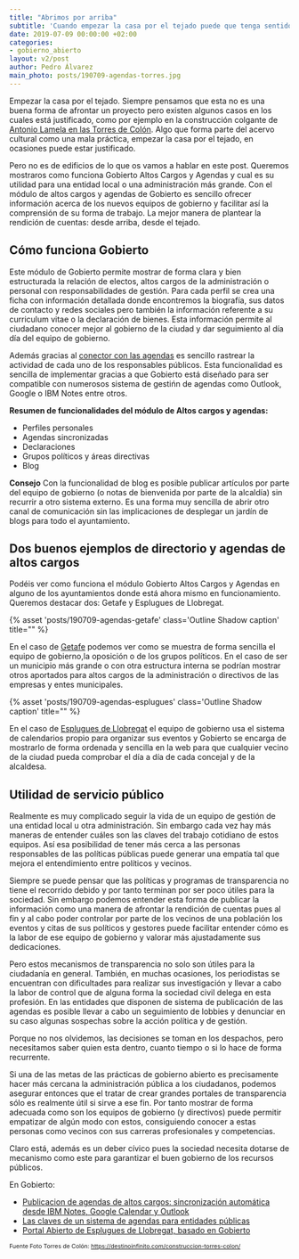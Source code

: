 ```yaml
---
title: "Abrimos por arriba"
subtitle: 'Cuando empezar la casa por el tejado puede que tenga sentido'
date: 2019-07-09 00:00:00 +02:00
categories:
- gobierno_abierto
layout: v2/post
author: Pedro Álvarez
main_photo: posts/190709-agendas-torres.jpg
---
```


Empezar la casa por el tejado. Siempre pensamos que esta no es una buena forma de afrontar un proyecto pero existen algunos casos en los cuales está justificado, como por ejemplo en la construcción colgante de [Antonio Lamela en las Torres de Colón](http://www.telemadrid.es/programas/telenoticias-1/torres-Colon-construidas-arriba-abajo-2-2112108833--20190412050929.html). Algo que forma parte del acervo cultural como una mala práctica, empezar la casa por el tejado, en ocasiones puede estar justificado.

Pero no es de edificios de lo que os vamos a hablar en este post. Queremos mostraros como funciona Gobierto Altos Cargos y Agendas y cual es su utilidad para una entidad local o una administración más grande. Con el módulo de altos cargos y agendas de Gobierto es sencillo ofrecer información acerca de los nuevos equipos de gobierno y facilitar así la comprensión de su forma de trabajo. La mejor manera de plantear la rendición de cuentas: desde arriba, desde el tejado.

## Cómo funciona Gobierto

Este módulo de Gobierto permite mostrar de forma clara y bien estructurada la relación de electos, altos cargos de la administración o personal con responsabilidades de gestión. Para cada perfil se crea una ficha con información detallada donde encontremos la biografía, sus datos de contacto y redes sociales pero también la información referente a su curriculum vitae o la declaración de bienes. Esta información permite al ciudadano conocer mejor al gobierno de la ciudad y dar seguimiento al día día del equipo de gobierno.

Además gracias al [conector con las agendas](/blog/20180207-gobierto-agendas.html) es sencillo rastrear la actividad de cada uno de los responsables públicos. Esta funcionalidad es sencilla de implementar gracias a que Gobierto está diseñado para ser compatible con numerosos sistema de gestińn de agendas como Outlook, Google o IBM Notes entre otros.

**Resumen de funcionalidades del módulo de Altos cargos y agendas:**

* Perfiles personales
* Agendas sincronizadas
* Declaraciones
* Grupos políticos y áreas directivas
* Blog

<div class="notice">
<strong>Consejo</strong>
Con la funcionalidad de blog es posible publicar artículos por parte del equipo de gobierno (o notas de bienvenida por parte de la alcaldía) sin recurrir a otro sistema externo. Es una forma muy sencilla de abrir otro canal de comunicación sin las implicaciones de desplegar un jardín de blogs para todo el ayuntamiento.
</div>


## Dos buenos ejemplos de directorio y agendas de altos cargos

Podéis ver como funciona el módulo Gobierto Altos Cargos y Agendas en alguno de los ayuntamientos donde está ahora mismo en funcionamiento. Queremos destacar dos: Getafe y Esplugues de Llobregat.

{% asset 'posts/190709-agendas-getafe' class='Outline Shadow caption' title="" %}

En el caso de [Getafe](https://gobiernoabierto.getafe.es/cargos-y-agendas) podemos ver como se muestra de forma sencilla el equipo de gobierno,la oposición o de los grupos políticos. En el caso de ser un municipio más grande o con otra estructura interna se podrían mostrar otros aportados para altos cargos de la administración o directivos de las empresas y entes municipales.

{% asset 'posts/190709-agendas-esplugues' class='Outline Shadow caption' title="" %}

En el caso de [Esplugues de Llobregat](https://portalobert.esplugues.cat/cargos-y-agendas) el equipo de gobierno usa el sistema de calendarios propio para organizar sus eventos y Gobierto se encarga de mostrarlo de forma ordenada y sencilla en la web para que cualquier vecino de la ciudad pueda comprobar el día a día de cada concejal y de la alcaldesa.

## Utilidad de servicio público

Realmente es muy complicado seguir la vida de un equipo de gestión de una entidad local u otra administración. Sin embargo cada vez hay más maneras de entender cuáles son las claves del trabajo cotidiano de estos equipos. Así esa posibilidad de tener más cerca a las personas responsables de las políticas públicas puede generar una empatía tal que mejora el entendimiento entre políticos y vecinos.

Siempre se puede pensar que las políticas y programas de transparencia no tiene el recorrido debido y por tanto terminan por ser poco útiles para la sociedad. Sin embargo podemos entender esta forma de publicar la información como una manera de afrontar la rendición de cuentas pues al fin y al cabo poder controlar por parte de los vecinos de una población los eventos y citas de sus políticos y gestores puede facilitar entender cómo es la labor de ese equipo de gobierno y valorar más ajustadamente sus dedicaciones.

Pero estos mecanismos de transparencia no solo son útiles para la ciudadanía en general. También, en muchas ocasiones, los periodistas se encuentran con dificultades para realizar sus investigación y llevar a cabo la labor de control que de alguna forma la sociedad civil delega en esta profesión. En las entidades que disponen de sistema de publicación de las agendas es posible llevar a cabo un seguimiento de lobbies y denunciar en su caso algunas sospechas sobre la acción política y de gestión.

Porque no nos olvidemos, las decisiones se toman en los despachos, pero necesitamos saber quien esta dentro, cuanto tiempo o si lo hace de forma recurrente.

Si una de las metas de las prácticas de gobierno abierto es precisamente hacer más cercana la administración pública a los ciudadanos, podemos asegurar entonces que el tratar de crear grandes portales de transparencia sólo es realmente útil si sirve a ese fin. Por tanto mostrar de forma adecuada como son los equipos de gobierno (y directivos) puede permitir empatizar de algún modo con estos, consiguiendo conocer a estas personas como vecinos con sus carreras profesionales y competencias.

Claro está, además es un deber cívico pues la sociedad necesita dotarse de mecanismo como este para garantizar el buen gobierno de los recursos públicos.

<div class="separator blue short"></div>

En Gobierto:

* [Publicacion de agendas de altos cargos: sincronización automática desde IBM Notes, Google Calendar y Outlook](/blog/20180207-gobierto-agendas.html)
* [Las claves de un sistema de agendas para entidades públicas](https://gobierto.es/blog/20170126-agendas-representantes.html)
* [Portal Abierto de Esplugues de Llobregat, basado en Gobierto](/blog/20180926-esplugues-gobierto.html)

<p style="font-size: .75em;">
  Fuente Foto Torres de Colón: <a href="https://destinoinfinito.com/construccion-torres-colon/">https://destinoinfinito.com/construccion-torres-colon/</a>
</p>
